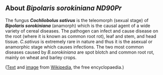 About *Bipolaris sorokiniana ND90Pr* 
------------------------------------



The fungus ***Cochliobolus sativus*** is the teleomorph (sexual stage)
of ***Bipolaris sorokiniana*** (anamorph) which is the causal agent of a
wide variety of cereal diseases. The pathogen can infect and cause
disease on the root (where it is known as common root rot), leaf and
stem, and head tissue. *C.sativus* is extremely rare in nature and thus
it is the asexual or anamorphic stage which causes infections. The two
most common diseases caused by *B.sorokiniana* are spot blotch and
common root rot, mainly on wheat and barley crops.

([Text](https://en.wikipedia.org/wiki/Cochliobolus_sativus) and
[image](https://commons.wikimedia.org/wiki/File:Cochliobolus_sativus_-_Lindsey.jpg)
from [Wikipedia](http://en.wikipedia.org/), the free encyclopaedia.)
